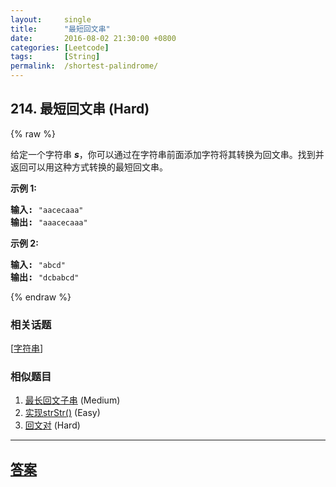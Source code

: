 ```yaml
---
layout:     single
title:      "最短回文串"
date:       2016-08-02 21:30:00 +0800
categories: [Leetcode]
tags:       [String]
permalink:  /shortest-palindrome/
---
```


## 214. 最短回文串 (Hard)

{% raw %}

<p>给定一个字符串 <em><strong>s</strong></em>，你可以通过在字符串前面添加字符将其转换为回文串。找到并返回可以用这种方式转换的最短回文串。</p>

<p><strong>示例&nbsp;1:</strong></p>

<pre><strong>输入: </strong><code>&quot;aacecaaa&quot;</code>
<strong>输出:</strong> <code>&quot;aaacecaaa&quot;</code>
</pre>

<p><strong>示例 2:</strong></p>

<pre><strong>输入: </strong><code>&quot;abcd&quot;</code>
<strong>输出:</strong> <code>&quot;dcbabcd&quot;</code></pre>

{% endraw %}

### 相关话题
  [[字符串](https://github.com/openset/leetcode/tree/master/tag/string/README.md)]

### 相似题目
  1. [最长回文子串](/longest-palindromic-substring) (Medium)
  1. [实现strStr()](/implement-strstr) (Easy)
  1. [回文对](/palindrome-pairs) (Hard)

---

## [答案](https://github.com/openset/leetcode/tree/master/problems/shortest-palindrome)
